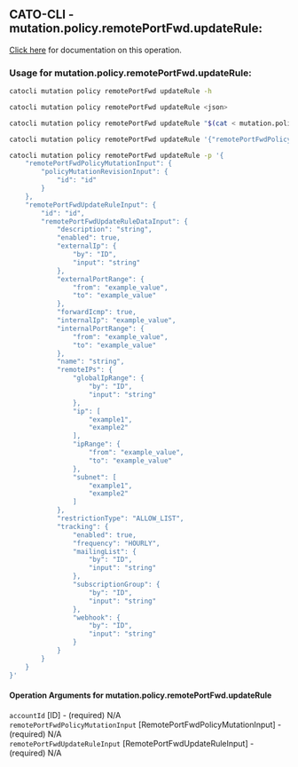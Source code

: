 
## CATO-CLI - mutation.policy.remotePortFwd.updateRule:
[Click here](https://api.catonetworks.com/documentation/#mutation-mutation.policy.remotePortFwd.updateRule) for documentation on this operation.

### Usage for mutation.policy.remotePortFwd.updateRule:

```bash
catocli mutation policy remotePortFwd updateRule -h

catocli mutation policy remotePortFwd updateRule <json>

catocli mutation policy remotePortFwd updateRule "$(cat < mutation.policy.remotePortFwd.updateRule.json)"

catocli mutation policy remotePortFwd updateRule '{"remotePortFwdPolicyMutationInput":{"policyMutationRevisionInput":{"id":"id"}},"remotePortFwdUpdateRuleInput":{"id":"id","remotePortFwdUpdateRuleDataInput":{"description":"string","enabled":true,"externalIp":{"by":"ID","input":"string"},"externalPortRange":{"from":"example_value","to":"example_value"},"forwardIcmp":true,"internalIp":"example_value","internalPortRange":{"from":"example_value","to":"example_value"},"name":"string","remoteIPs":{"globalIpRange":{"by":"ID","input":"string"},"ip":["example1","example2"],"ipRange":{"from":"example_value","to":"example_value"},"subnet":["example1","example2"]},"restrictionType":"ALLOW_LIST","tracking":{"enabled":true,"frequency":"HOURLY","mailingList":{"by":"ID","input":"string"},"subscriptionGroup":{"by":"ID","input":"string"},"webhook":{"by":"ID","input":"string"}}}}}'

catocli mutation policy remotePortFwd updateRule -p '{
    "remotePortFwdPolicyMutationInput": {
        "policyMutationRevisionInput": {
            "id": "id"
        }
    },
    "remotePortFwdUpdateRuleInput": {
        "id": "id",
        "remotePortFwdUpdateRuleDataInput": {
            "description": "string",
            "enabled": true,
            "externalIp": {
                "by": "ID",
                "input": "string"
            },
            "externalPortRange": {
                "from": "example_value",
                "to": "example_value"
            },
            "forwardIcmp": true,
            "internalIp": "example_value",
            "internalPortRange": {
                "from": "example_value",
                "to": "example_value"
            },
            "name": "string",
            "remoteIPs": {
                "globalIpRange": {
                    "by": "ID",
                    "input": "string"
                },
                "ip": [
                    "example1",
                    "example2"
                ],
                "ipRange": {
                    "from": "example_value",
                    "to": "example_value"
                },
                "subnet": [
                    "example1",
                    "example2"
                ]
            },
            "restrictionType": "ALLOW_LIST",
            "tracking": {
                "enabled": true,
                "frequency": "HOURLY",
                "mailingList": {
                    "by": "ID",
                    "input": "string"
                },
                "subscriptionGroup": {
                    "by": "ID",
                    "input": "string"
                },
                "webhook": {
                    "by": "ID",
                    "input": "string"
                }
            }
        }
    }
}'
```

#### Operation Arguments for mutation.policy.remotePortFwd.updateRule ####

`accountId` [ID] - (required) N/A    
`remotePortFwdPolicyMutationInput` [RemotePortFwdPolicyMutationInput] - (required) N/A    
`remotePortFwdUpdateRuleInput` [RemotePortFwdUpdateRuleInput] - (required) N/A    
